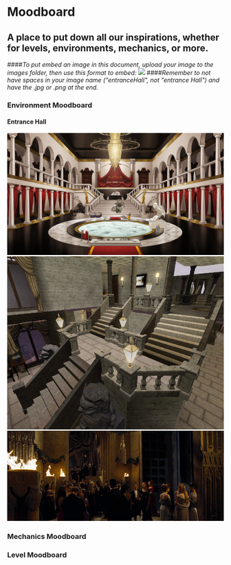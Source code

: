 # Moodboard
## A place to put down all our inspirations, whether for levels, environments, mechanics, or more.

####*To put embed an image in this document, _upload_ your image to the images folder, then use this format to embed: ![](/moodboard/images/______)*
####*Remember to not have spaces in your image name ("entranceHall", not "entrance Hall") and have the .jpg or .png at the end.*

### Environment Moodboard


#### Entrance Hall

![](/moodboard/images/entrancehall.jpg)
![](/moodboard/images/entrancehall1.jpg)
![](/moodboard/images/entrancehall2.jpg)

### Mechanics Moodboard

### Level Moodboard
